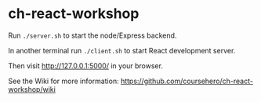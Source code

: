 # ch-react-workshop

Run  `./server.sh` to start the node/Express backend.

In another terminal run `./client.sh` to start React development server.

Then visit http://127.0.0.1:5000/ in your browser.

See the Wiki for more information: https://github.com/coursehero/ch-react-workshop/wiki
